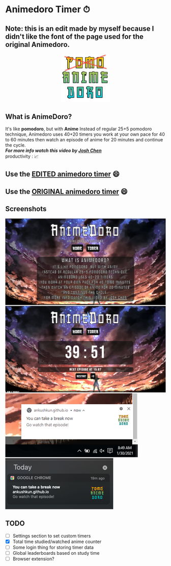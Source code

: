 # Animedoro Timer ⏱

## Note: this is an edit made by myself because I didn't like the font of the page used for the original Animedoro.

<div align="center">
    <a href="https://ankushKun.github.io/projects/animedoro-timer/Animedoro.html">
        <img src="./Images/icon.png" width="30%">
    </a>
</div>

## What is AnimeDoro?

It's like **pomodoro**, but with **Anime**
Instead of regular 25+5 pomodoro technique,
Animedoro uses 40+20 timers
you work at your own pace for 40 to 60 minutes
then watch an episode of anime for 20 minutes
and continue the cycle.\
**_For more info watch this video by [Josh Chen](https://www.youtube.com/watch?v=bUjGZJIgse0)_**\
productivity : 📈

## Use the **[EDITED animedoro timer](https://jenblonko.github.io/)** 😄
## Use the **[ORIGINAL animedoro timer](https://ankushKun.github.io/projects/animedoro-timer/Animedoro/index.html)** 😄


## Screenshots

![homepage](./Images/homepage.png)
![timer](./Images/timer.png)
![notification](./Images/notif.PNG)
![notification on mac](./Images/notif_mac.png)

## TODO

- [ ] Settings section to set custom timers
- [x] Total time studied/watched anime counter
- [ ] Some login thing for storing timer data
- [ ] Global leaderboards based on study time
- [ ] Browser extension?
